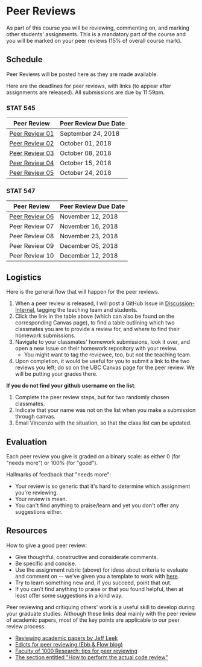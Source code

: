 # Peer Reviews

As part of this course you will be reviewing, commenting on, and marking other students' assignments. This is a mandatory part of the course and you will be marked on your peer reviews (15% of overall course mark).

## Schedule

Peer Reviews will be posted here as they are made available.

Here are the deadlines for peer reviews, with links (to appear after assignments are released). All submissions are due by 11:59pm.

### STAT 545

| Peer Review    | Peer Review Due Date  |
|----------------|-----------------------|
| [Peer Review 01](hw01/pr01.html) | September 24, 2018 |
| [Peer Review 02](hw02/pr02.html) | October 01, 2018 |
| [Peer Review 03](hw03/pr03.html) | October 08, 2018 |
| [Peer Review 04](hw04/pr04.html) | October 15, 2018 |
| [Peer Review 05](hw05/pr05.html) | October 24, 2018 |

### STAT 547

| Peer Review    | Peer Review Due Date  |
|----------------|-----------------------|
| [Peer Review 06](hw06/pr06.html) | November 12, 2018 |    
| Peer Review 07 | November 16, 2018 |    
| Peer Review 08 | November 23, 2018 |    
| Peer Review 09 | December 05, 2018 |    
| Peer Review 10 | December 12, 2018 |    


## Logistics

Here is the general flow that will happen for the peer reviews.

1. When a peer review is released, I will post a GitHub Issue in [Discussion-Internal](https://github.com/STAT545-UBC/Discussion-Internal), tagging the teaching team and students.
2. Click the link in the table above (which can also be found on the corresponding Canvas page), to find a table outlining which two classmates you are to provide a review for, and where to find their homework submissions.
3. Navigate to your classmates' homework submissions, look it over, and open a new Issue on their homework repository with your review.
	- You might want to tag the reviewee, too, but not the teaching team. 
4. Upon completion, it would be useful for you to submit a link to the two reviews you left; do so on the UBC Canvas page for the peer review. We will be putting your grades there.

__If you do not find your github username on the list__: 

1. Complete the peer review steps, but for two randomly chosen classmates.
2. Indicate that your name was not on the list when you make a submission through canvas.
3. Email Vincenzo with the situation, so that the class list can be updated. 

## Evaluation

Each peer review you give is graded on a binary scale: as either 0 (for "needs more") or 100% (for "good"). 

Hallmarks of feedback that "needs more":

- Your review is so generic that it's hard to determine which assignment you're reviewing.
- Your review is mean.
- You can't find anything to praise/learn and yet you don't offer any suggestions either.


## Resources

How to give a good peer review:

-   Give thoughtful, constructive and considerate comments.
-   Be specific and concise.
-   Use the assignment rubric (above) for ideas about criteria to evaluate and comment on -- we've given you a template to work with [here](https://github.com/STAT545-UBC/Classroom/blob/master/assignments/peer-review-template.md).
-   Try to learn something new and, if you succeed, point that out.
-   If you can't find anything to praise or that you found helpful, then at least offer some suggestions in a kind way.

Peer reviewing and critiquing others' work is a useful skill to develop during your graduate studies. Although these links deal mainly with the peer review of academic papers, most of the key points are applicable to our peer review process.

-   [Reviewing academic papers by Jeff Leek](https://github.com/jtleek/reviews/blob/master/README.md)
-   [Edicts for peer reviewing (Ebb & Flow blog)](http://evol-eco.blogspot.ca/2014/09/edicts-for-peer-reviewing.html)
-   [Faculty of 1000 Research: tips for peer reviewing](http://f1000research.com/peer-reviewing-tips)
-   [The section entitled "How to perform the actual code review"](http://zonca.github.io/2014/08/code-review-for-scientific-computing.html)

